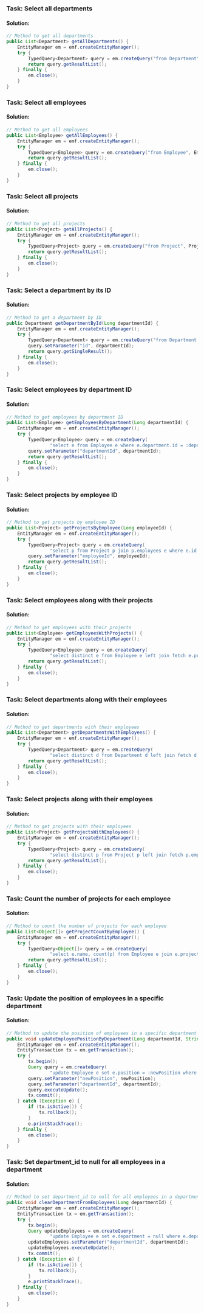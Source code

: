 ### Task: Select all departments

#### Solution:

```java
// Method to get all departments
public List<Department> getAllDepartments() {
    EntityManager em = emf.createEntityManager();
    try {
        TypedQuery<Department> query = em.createQuery("from Department", Department.class);
        return query.getResultList();
    } finally {
        em.close();
    }
}
```

### Task: Select all employees

#### Solution:

```java
// Method to get all employees
public List<Employee> getAllEmployees() {
    EntityManager em = emf.createEntityManager();
    try {
        TypedQuery<Employee> query = em.createQuery("from Employee", Employee.class);
        return query.getResultList();
    } finally {
        em.close();
    }
}
```

### Task: Select all projects

#### Solution:

```java
// Method to get all projects
public List<Project> getAllProjects() {
    EntityManager em = emf.createEntityManager();
    try {
        TypedQuery<Project> query = em.createQuery("from Project", Project.class);
        return query.getResultList();
    } finally {
        em.close();
    }
}
```

### Task: Select a department by its ID

#### Solution:

```java
// Method to get a department by ID
public Department getDepartmentById(Long departmentId) {
    EntityManager em = emf.createEntityManager();
    try {
        TypedQuery<Department> query = em.createQuery("from Department d where d.id = :id", Department.class);
        query.setParameter("id", departmentId);
        return query.getSingleResult();
    } finally {
        em.close();
    }
}
```

### Task: Select employees by department ID

#### Solution:

```java
// Method to get employees by department ID
public List<Employee> getEmployeesByDepartment(Long departmentId) {
    EntityManager em = emf.createEntityManager();
    try {
        TypedQuery<Employee> query = em.createQuery(
                "select e from Employee e where e.department.id = :departmentId", Employee.class);
        query.setParameter("departmentId", departmentId);
        return query.getResultList();
    } finally {
        em.close();
    }
}
```

### Task: Select projects by employee ID

#### Solution:

```java
// Method to get projects by employee ID
public List<Project> getProjectsByEmployee(Long employeeId) {
    EntityManager em = emf.createEntityManager();
    try {
        TypedQuery<Project> query = em.createQuery(
                "select p from Project p join p.employees e where e.id = :employeeId", Project.class);
        query.setParameter("employeeId", employeeId);
        return query.getResultList();
    } finally {
        em.close();
    }
}
```

### Task: Select employees along with their projects

#### Solution:

```java
// Method to get employees with their projects
public List<Employee> getEmployeesWithProjects() {
    EntityManager em = emf.createEntityManager();
    try {
        TypedQuery<Employee> query = em.createQuery(
                "select distinct e from Employee e left join fetch e.projects", Employee.class);
        return query.getResultList();
    } finally {
        em.close();
    }
}
```

### Task: Select departments along with their employees

#### Solution:

```java
// Method to get departments with their employees
public List<Department> getDepartmentsWithEmployees() {
    EntityManager em = emf.createEntityManager();
    try {
        TypedQuery<Department> query = em.createQuery(
                "select distinct d from Department d left join fetch d.employees", Department.class);
        return query.getResultList();
    } finally {
        em.close();
    }
}
```

### Task: Select projects along with their employees

#### Solution:

```java
// Method to get projects with their employees
public List<Project> getProjectsWithEmployees() {
    EntityManager em = emf.createEntityManager();
    try {
        TypedQuery<Project> query = em.createQuery(
                "select distinct p from Project p left join fetch p.employees", Project.class);
        return query.getResultList();
    } finally {
        em.close();
    }
}
```

### Task: Count the number of projects for each employee

#### Solution:

```java
// Method to count the number of projects for each employee
public List<Object[]> getProjectCountByEmployee() {
    EntityManager em = emf.createEntityManager();
    try {
        TypedQuery<Object[]> query = em.createQuery(
                "select e.name, count(p) from Employee e join e.projects p group by e.name", Object[].class);
        return query.getResultList();
    } finally {
        em.close();
    }
}
```

### Task: Update the position of employees in a specific department

#### Solution:

```java
// Method to update the position of employees in a specific department
public void updateEmployeePositionByDepartment(Long departmentId, String newPosition) {
    EntityManager em = emf.createEntityManager();
    EntityTransaction tx = em.getTransaction();
    try {
        tx.begin();
        Query query = em.createQuery(
                "update Employee e set e.position = :newPosition where e.department.id = :departmentId");
        query.setParameter("newPosition", newPosition);
        query.setParameter("departmentId", departmentId);
        query.executeUpdate();
        tx.commit();
    } catch (Exception e) {
        if (tx.isActive()) {
            tx.rollback();
        }
        e.printStackTrace();
    } finally {
        em.close();
    }
}
```

### Task: Set department_id to null for all employees in a department

#### Solution:

```java
// Method to set department_id to null for all employees in a department
public void clearDepartmentFromEmployees(Long departmentId) {
    EntityManager em = emf.createEntityManager();
    EntityTransaction tx = em.getTransaction();
    try {
        tx.begin();
        Query updateEmployees = em.createQuery(
                "update Employee e set e.department = null where e.department.id = :departmentId");
        updateEmployees.setParameter("departmentId", departmentId);
        updateEmployees.executeUpdate();
        tx.commit();
    } catch (Exception e) {
        if (tx.isActive()) {
            tx.rollback();
        }
        e.printStackTrace();
    } finally {
        em.close();
    }
}
```
